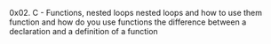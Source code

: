 0x02. C - Functions, nested loops
 nested loops and how to use them
 function and how do you use functions
the difference between a declaration and a definition of a function
